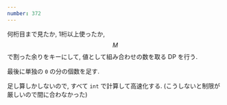 ```yaml
---
number: 372
---
```

何桁目まで見たか, 1桁以上使ったか, $$ M $$ で割った余りをキーにして, 値として組み合わせの数を取る DP を行う.

最後に単独の `0` の分の個数を足す.

足し算しかしないので, すべて `int` で計算して高速化する. (こうしないと制限が厳しいので間に合わなかった)

